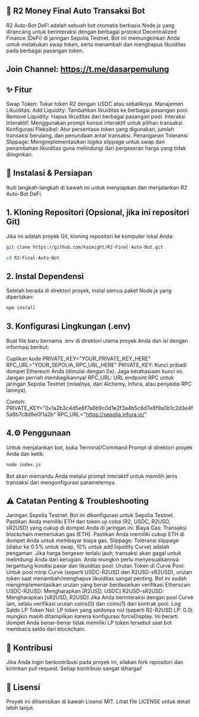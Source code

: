 ## 🤖 R2 Money Final Auto Transaksi Bot
R2 Auto-Bot DeFi adalah sebuah bot otomatis berbasis Node.js yang dirancang untuk berinteraksi dengan berbagai protokol Decentralized Finance (DeFi) di jaringan Sepolia Testnet. Bot ini memungkinkan Anda untuk melakukan swap token, serta menambah dan menghapus likuiditas pada berbagai pasangan token.

## Join Channel: https://t.me/dasarpemulung

## ✨ Fitur
Swap Token: Tukar token R2 dengan USDC atau sebaliknya. 
Manajemen Likuiditas:
Add Liquidity: Tambahkan likuiditas ke berbagai pasangan pool.
Remove Liquidity: Hapus likuiditas dari berbagai pasangan pool.
Interaksi Interaktif: Menggunakan prompt konsol interaktif untuk pilihan transaksi.
Konfigurasi Fleksibel: Atur persentase token yang digunakan, jumlah transaksi berulang, dan penundaan antar transaksi.
Penanganan Toleransi Slippage: Mengimplementasikan logika slippage untuk swap dan penambahan likuiditas guna melindungi dari pergeseran harga yang tidak diinginkan.

## 🚀 Instalasi & Persiapan
Ikuti langkah-langkah di bawah ini untuk menyiapkan dan menjalankan R2 Auto-Bot DeFi.


## 1. Kloning Repositori (Opsional, jika ini repositori Git)
Jika ini adalah proyek Git, kloning repositori ke komputer lokal Anda:
```Bash
git clone https://github.com/kazmight/R2-Final-Auto-Bot.git
```
```Bash
cd R2-Final-Auto-Bot
```

## 2. Instal Dependensi
Setelah berada di direktori proyek, instal semua paket Node.js yang diperlukan:
```Bash
npm install
```

## 3. Konfigurasi Lingkungan (.env)
Buat file baru bernama .env di direktori utama proyek Anda dan isi dengan informasi berikut:

Cuplikan kode
PRIVATE_KEY="YOUR_PRIVATE_KEY_HERE"
RPC_URL="YOUR_SEPOLIA_RPC_URL_HERE"
PRIVATE_KEY: Kunci pribadi dompet Ethereum Anda (dimulai dengan 0x). Jaga kerahasiaan kunci ini. Jangan pernah membagikannya!
RPC_URL: URL endpoint RPC untuk jaringan Sepolia Testnet (misalnya, dari Alchemy, Infura, atau penyedia RPC lainnya).

Contoh:
PRIVATE_KEY="0x1a2b3c4d5e6f7a8b9c0d1e2f3a4b5c6d7e8f9a0b1c2d3e4f5a6b7c8d9e0f1a2b"
RPC_URL="https://sepolia.infura.io/"

## 4.⚙️ Penggunaan
Untuk menjalankan bot, buka Terminal/Command Prompt di direktori proyek Anda dan ketik:
```Bash
node index.js
```
Bot akan memandu Anda melalui prompt interaktif untuk memilih jenis transaksi dan mengonfigurasi parameternya.



## ⚠️ Catatan Penting & Troubleshooting
Jaringan Sepolia Testnet: Bot ini dikonfigurasi untuk Sepolia Testnet. Pastikan Anda memiliki ETH dan token uji coba (R2, USDC, R2USD, sR2USD) yang cukup di dompet Anda di jaringan ini.
Biaya Gas: Transaksi blockchain memerlukan gas (ETH). Pastikan Anda memiliki cukup ETH di dompet Anda untuk membayar biaya gas.
Slippage: Toleransi slippage (diatur ke 0.5% untuk swap, 10% untuk add liquidity Curve) adalah pengaman. Jika harga bergeser terlalu jauh, transaksi akan gagal untuk melindungi Anda dari kerugian. Anda mungkin perlu menyesuaikannya tergantung kondisi pasar dan likuiditas pool.
Urutan Token di Curve Pool: Untuk pool mirip Curve (seperti USDC-R2USD dan R2USD-sR2USD), urutan token saat menambah/menghapus likuiditas sangat penting. Bot ini sudah mengimplementasikan urutan yang benar berdasarkan verifikasi Etherscan:
USDC-R2USD: Mengharapkan [R2USD, USDC]
R2USD-sR2USD: Mengharapkan [sR2USD, R2USD]
Jika Anda berinteraksi dengan pool Curve lain, selalu verifikasi urutan coins(0) dan coins(1) dari kontrak pool.
Log Saldo LP Token Nol: LP token yang saldonya nol (seperti R2-R2USD LP: 0.0) mungkin masih ditampilkan karena konfigurasi forceDisplay. Ini berarti dompet Anda benar-benar tidak memiliki LP token tersebut saat bot membaca saldo dari blockchain.

## 🤝 Kontribusi
Jika Anda ingin berkontribusi pada proyek ini, silakan fork repositori dan kirimkan pull request. Setiap kontribusi sangat dihargai!

## 📜 Lisensi
Proyek ini dilisensikan di bawah Lisensi MIT. Lihat file LICENSE untuk detail lebih lanjut.

